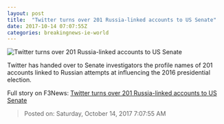 ```yaml
---
layout: post
title:  "Twitter turns over 201 Russia-linked accounts to US Senate"
date: 2017-10-14 07:07:55Z
categories: breakingnews-ie-world
---
```


![Twitter turns over 201 Russia-linked accounts to US Senate](http://www.breakingnews.ie/remote/media.central.ie/media/images/t/TwitterLaptop_large.jpg?width=600&s=bn-809857)

Twitter has handed over to Senate investigators the profile names of 201 accounts linked to Russian attempts at influencing the 2016 presidential election.


Full story on F3News: [Twitter turns over 201 Russia-linked accounts to US Senate](http://www.f3nws.com/n/y3xMSH)

> Posted on: Saturday, October 14, 2017 7:07:55 AM
